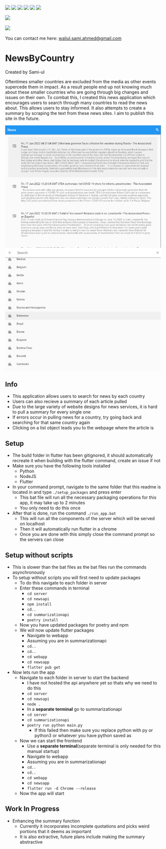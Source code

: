 ![](https://img.shields.io/badge/Flask-000000?style=for-the-badge&logo=flask&logoColor=white)
![](https://img.shields.io/badge/npm-CB3837?style=for-the-badge&logo=npm&logoColor=white
)
![](https://img.shields.io/badge/Node.js-339933?style=for-the-badge&logo=nodedotjs&logoColor=white
)
![](https://img.shields.io/badge/Flutter-02569B?style=for-the-badge&logo=flutter&logoColor=white
)
![](https://img.shields.io/badge/Python-FFD43B?style=for-the-badge&logo=python&logoColor=blue
)
![](https://img.shields.io/badge/PyTorch-EE4C2C?style=for-the-badge&logo=PyTorch&logoColor=white
)

![](https://licensebuttons.net/l/zero/1.0/80x15.png)

![](https://img.shields.io/badge/Gmail-D14836?style=for-the-badge&logo=gmail&logoColor=white)

You can contact me here: waliul.sami.ahmed@gmail.com
# NewsByCountry
Created by Sami-ul

Oftentimes smaller countries are excluded from the media as other events supercede them in impact. As a result people end up not knowing much about these smaller countries who are going through big changes and issues on their own. To combat this, I created this news application which encourages users to search through many countries to read the news about. This allows users to stay informed. It also attempts to create a summary by scraping the text from these news sites. I aim to publish this site in the future.

![](repoAssets/mainPage.png)
![](repoAssets/searchPage.png)
## Info
- This application allows users to search for news by each country
- Users can also recieve a summary of each article pulled
- Due to the large variety of website designs for news services, it is hard to pull a summary for every single one
- If errors occur in pulling news for a country, try going back and searching for that same country again
- Clicking on a list object leads you to the webpage where the article is

## Setup
- The build folder in flutter has been gitignored, it should automatically recreate it when building with the flutter command, create an issue if not
- Make sure you have the following tools installed
    - Python
    - NodeJS
    - Flutter
- In your command prompt, navigate to the same folder that this readme is located in and type `./setup_packages` and press enter
    - This bat file will run all the necessary packaging operations for this app, it may take up to 2 minutes
    - You only need to do this once
- After that is done, run the command `./run_app.bat`
    - This will run all the components of the server which will be served on localhost
    - Then it will automatically run flutter in a chrome
    - Once you are done with this simply close the command prompt so the servers can close
## Setup without scripts
- This is slower than the bat files as the bat files run the commands asynchronously
- To setup without scripts you will first need to update packages
    - To do this navigate to each folder in server
    - Enter these commands in terminal
        - `cd server`
        - `cd newsapi`
        - `npm install`
        - `cd..`
        - `cd summarizationapi`
        - `poetry install`
    - Now you have updated packages for poetry and npm
    - We will now update flutter packages
        - Navigate to webapp
        - Assuming you are in summarizationapi:
        - `cd..`
        - `cd..`
        - `cd webapp`
        - `cd newsapp`
        - `flutter pub get`
- Now lets run the app
    - Navigate to each folder in server to start the backend
        - I have not hosted the api anywhere yet so thats why we need to do this
        - `cd server`
        - `cd newsapi`
        - `node .`
        - In a **separate terminal** go to summarizationapi
        - `cd server`
        - `cd summarizationapi`
        - `poetry run python main.py`
            - If this failed then make sure you replace python with py or python3 or whatever you have python saved as
    - Now we can start the frontend
        - Use a **separate terminal**(separate terminal is only needed for this manual startup)
        - Navigate to webapp
        - Assuming you are in summarizationapi
        - `cd..`
        - `cd..`
        - `cd webapp`
        - `cd newsapp`
        - `flutter run -d Chrome --release`
    - Now the app will start
## Work In Progress
- Enhancing the summary function
    - Currently it incorporates incomplete quotations and picks weird portions that it deems as important
    - It is also extractive, future plans include making the summary abstractive
